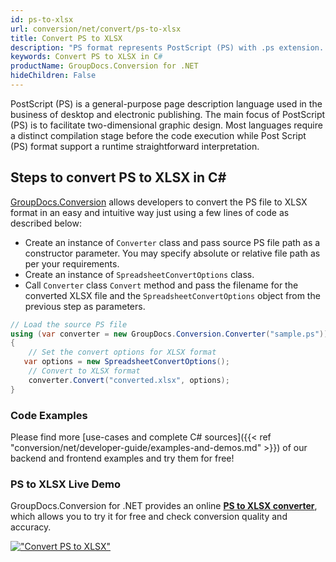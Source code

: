 ```yaml
---
id: ps-to-xlsx
url: conversion/net/convert/ps-to-xlsx
title: Convert PS to XLSX
description: "PS format represents PostScript (PS) with .ps extension. Learn how to convert PS to XLSX file programmatically in C# language using GroupDocs.Conversion for .NET library."
keywords: Convert PS to XLSX in C#
productName: GroupDocs.Conversion for .NET
hideChildren: False
---
```


PostScript (PS) is a general-purpose page description language used in the business of desktop and electronic publishing. The main focus of PostScript (PS) is to facilitate two-dimensional graphic design. Most languages require a distinct compilation stage before the code execution while Post Script (PS) format support a runtime straightforward interpretation.

## Steps to convert PS to XLSX in C#

[GroupDocs.Conversion](https://products.groupdocs.com/conversion/net) allows developers to convert the PS file to XLSX format in an easy and intuitive way just using a few lines of code as described below:

* Create an instance of `Converter` class and pass source PS file path as a constructor parameter. You may specify absolute or relative file path as per your requirements. 
* Create an instance of `SpreadsheetConvertOptions` class.
* Call `Converter` class `Convert` method and pass the filename for the converted XLSX file and the `SpreadsheetConvertOptions` object from the previous step as parameters.

```csharp
// Load the source PS file
using (var converter = new GroupDocs.Conversion.Converter("sample.ps"))
{
    // Set the convert options for XLSX format
   var options = new SpreadsheetConvertOptions();
    // Convert to XLSX format
    converter.Convert("converted.xlsx", options);
}
```

### Code Examples

Please find more [use-cases and complete C# sources]({{< ref "conversion/net/developer-guide/examples-and-demos.md" >}}) of our backend and frontend examples and try them for free!

### PS to XLSX Live Demo

GroupDocs.Conversion for .NET provides an online [**PS to XLSX converter**](https://products.groupdocs.app/conversion/ps-to-xlsx), which allows you to try it for free and check conversion quality and accuracy.

[!["Convert PS to XLSX"](conversion/net/images/convert-to-xlsx/convert-ps-to-xlsx.png)](https://products.groupdocs.app/conversion/ps-to-xlsx)